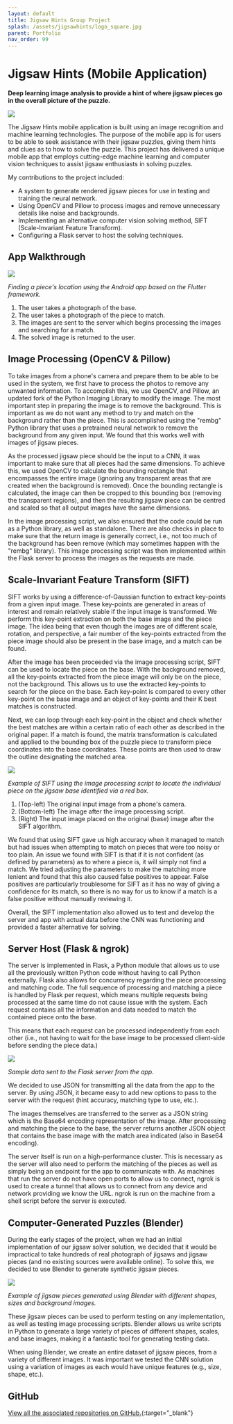 ```yaml
---
layout: default
title: Jigsaw Hints Group Project
splash: /assets/jigsawhints/logo_square.jpg
parent: Portfolio
nav_order: 99
---
```


# Jigsaw Hints (Mobile Application)

**Deep learning image analysis to provide a hint of where jigsaw pieces go in the overall picture of the puzzle.**

![](/assets/jigsawhints/logo.jpg)

The Jigsaw Hints mobile application is
built using an image recognition and machine learning technologies. The purpose of the mobile
app is for users to be able to seek assistance with their jigsaw puzzles, giving them hints and
clues as to how to solve the puzzle. This project has delivered a unique mobile app that employs cutting-edge
machine learning and computer vision techniques to assist jigsaw enthusiasts in solving
puzzles.

My contributions to the project included:
- A system to generate rendered jigsaw pieces for use in testing and training the neural network.
- Using OpenCV and Pillow to process images and remove unnecessary details like noise and backgrounds.
- Implementing an alternative computer vision solving method, SIFT (Scale-Invariant Feature Transform).
- Configuring a Flask server to host the solving techniques.

## App Walkthrough

![](/assets/jigsawhints/phone_process.png)

*Finding a piece's location using the Android app based on the Flutter framework.*

1. The user takes a photograph of the base.
2. The user takes a photograph of the piece to match.
3. The images are sent to the server which begins processing the images and searching for a match.
4. The solved image is returned to the user.

## Image Processing (OpenCV & Pillow)

To take images from a phone's camera and prepare them to be able to be used
in the system, we first have to process the photos to remove any unwanted
information. To accomplish this, we use OpenCV, and Pillow, an updated fork of the Python Imaging
Library to modify the image. The most important step in preparing the image
is to remove the background. This is important as we do not want any method to try and
match on the background rather than the piece. This is
accomplished using the "rembg" Python library that uses a pretrained neural network to remove the background from any given
input. We found that this works well with images of jigsaw pieces.

As the processed jigsaw piece should be the input to a CNN, it was important to make sure that
all pieces had the same dimensions. To achieve this, we used OpenCV to calculate the
bounding rectangle that encompasses the entire image (ignoring any transparent areas that
are created when the background is removed). Once the bounding rectangle is calculated,
the image can then be cropped to this bounding box (removing the transparent regions),
and then the resulting jigsaw piece can be centred and scaled so that all output images have
the same dimensions.

In the image processing script, we also ensured that the code could be run as a Python
library, as well as standalone. There are also checks in place to make sure that the return
image is generally correct, i.e., not too much of the background has been remove (which
may sometimes happen with the "rembg" library). This image processing script was then
implemented within the Flask server to process the images as the requests are made.

## Scale-Invariant Feature Transform (SIFT)

SIFT works by using a difference-of-Gaussian function to extract key-points from a given
input image. These key-points are generated in areas of interest and remain relatively stable if
the input image is transformed. We perform this key-point extraction on both the base image
and the piece image. The idea being that even though the images are of different scale,
rotation, and perspective, a fair number of
the key-points extracted from the piece
image should also be present in the base
image, and a match can be found.

After the image has been proceeded via
the image processing script, SIFT can be
used to locate the piece on the base. With the background
removed, all the key-points extracted from
the piece image will only be on the piece,
not the background. This allows us to use
the extracted key-points to search for the
piece on the base. Each key-point is
compared to every other key-point on the
base image and an object of key-points and
their K best matches is constructed.

Next, we can loop through each key-point in the object and check whether the best matches
are within a certain ratio of each other as described in the original paper. If a
match is found, the matrix transformation is calculated and applied to the bounding box of
the puzzle piece to transform piece coordinates into the base coordinates. These points are
then used to draw the outline designating the matched area.

![](/assets/jigsawhints/figure_sift_match_process.png)

*Example of SIFT using the image processing script to locate the individual piece on the jigsaw base identified via a red box.*

1. (Top-left) The original input image from a phone's camera.
2. (Bottom-left) The image after the image processing script.
3. (Right) The input image placed on the original (base) image after the SIFT algorithm.

We found that using SIFT gave us high accuracy when it managed to match but had issues
when attempting to match on pieces that were too noisy or too plain. An issue we found
with SIFT is that if it is not confident (as defined by parameters) as to where a piece is, it will
simply not find a match. We tried adjusting the parameters to make the matching more
lenient and found that this also caused false positives to appear. False positives are
particularly troublesome for SIFT as it has no way of giving a confidence for its match, so
there is no way for us to know if a match is a false positive without manually reviewing it.

Overall, the SIFT implementation also allowed us to test and develop the server and app with
actual data before the CNN was functioning and provided a faster alternative for solving.

## Server Host (Flask & ngrok)

The server is implemented in Flask, a Python module that allows us to use all the previously
written Python code without having to call Python externally. Flask also allows for
concurrency regarding the piece processing and matching code. The full sequence of
processing and matching a piece is handled by Flask per request, which means multiple
requests being processed at the same time do not cause issue with the system. Each request
contains all the information and data needed to match the contained piece onto the base.

This means that each request can be processed independently from each other (i.e., not
having to wait for the base image to be processed client-side before sending the piece data.)

![](/assets/jigsawhints/data.png)

*Sample data sent to the Flask server from the app.*

We decided to use
JSON for transmitting all the data from
the app to the server. By using JSON, it
became easy to add new options to pass
to the server with the request (hint
accuracy, matching type to use, etc.).

The images themselves are transferred to the server as a JSON string which is the Base64
encoding representation of the image. After processing and matching the piece to the base,
the server returns another JSON object that contains the base image with the match area
indicated (also in Base64 encoding).

The server itself is run on a high-performance cluster. This is
necessary as the server will also need to perform the matching of the pieces as well as simply
being an endpoint for the app to communicate with. As machines that
run the server do not have open ports to allow us to connect, ngrok is used to create a
tunnel that allows us to connect from any device and network providing we know the URL. 
ngrok is run on the machine from a shell script before the server is executed.

## Computer-Generated Puzzles (Blender)

During the early stages of the project, when we had an initial
implementation of our jigsaw solver solution, we decided that
it would be impractical to take hundreds of real photograph of jigsaws and jigsaw pieces
(and no existing sources were available online). To solve this, we decided to use 
Blender to generate synthetic jigsaw pieces.

![](/assets/jigsawhints/testing_pieces.png)

*Example of jigsaw pieces generated using Blender with different shapes, sizes and background images.*

These jigsaw pieces can be used to perform testing on any
implementation, as well as testing image processing scripts. Blender allows us write scripts in
Python to generate a large variety of pieces of different shapes, scales, and base images,
making it a fantastic tool for generating testing data.

When using Blender, we create an entire dataset of jigsaw pieces, from a variety of different
images. It was important we tested the CNN solution using a variation of images as each
would have unique features (e.g., size, shape, etc.).

## GitHub

[View all the associated repositories on GitHub.](https://github.com/stars/bdshrk/lists/jigsaw-hints){:target="_blank"}
